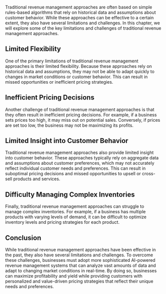 
Traditional revenue management approaches are often based on simple rules-based algorithms that rely on historical data and assumptions about customer behavior. While these approaches can be effective to a certain extent, they also have several limitations and challenges. In this chapter, we will explore some of the key limitations and challenges of traditional revenue management approaches.

Limited Flexibility
-------------------

One of the primary limitations of traditional revenue management approaches is their limited flexibility. Because these approaches rely on historical data and assumptions, they may not be able to adapt quickly to changes in market conditions or customer behavior. This can result in missed opportunities or inefficient pricing strategies.

Inefficient Pricing Decisions
-----------------------------

Another challenge of traditional revenue management approaches is that they often result in inefficient pricing decisions. For example, if a business sets prices too high, it may miss out on potential sales. Conversely, if prices are set too low, the business may not be maximizing its profits.

Limited Insight into Customer Behavior
--------------------------------------

Traditional revenue management approaches also provide limited insight into customer behavior. These approaches typically rely on aggregate data and assumptions about customer preferences, which may not accurately reflect individual customer needs and preferences. This can result in suboptimal pricing decisions and missed opportunities to upsell or cross-sell products and services.

Difficulty Managing Complex Inventories
---------------------------------------

Finally, traditional revenue management approaches can struggle to manage complex inventories. For example, if a business has multiple products with varying levels of demand, it can be difficult to optimize inventory levels and pricing strategies for each product.

Conclusion
----------

While traditional revenue management approaches have been effective in the past, they also have several limitations and challenges. To overcome these challenges, businesses must adopt more sophisticated AI-powered revenue management systems that can analyze vast amounts of data and adapt to changing market conditions in real-time. By doing so, businesses can maximize profitability and yield while providing customers with personalized and value-driven pricing strategies that reflect their unique needs and preferences.
